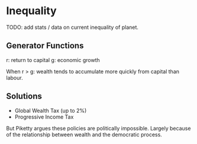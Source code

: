 # Inequality

TODO: add stats / data on current inequality of planet.

## Generator Functions
r: return to capital
g: economic growth

When r \> g: wealth tends to accumulate more quickly from capital than labour.

## Solutions
+ Global Wealth Tax (up to 2%)
+ Progressive Income Tax

But Piketty argues these policies are politically impossible. Largely because of the relationship between wealth and the democratic process.